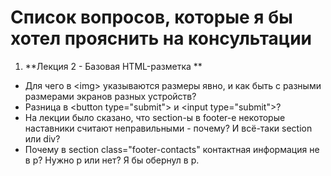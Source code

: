 # Список вопросов, которые я бы хотел прояснить на консультации

1. **Лекция 2 - Базовая HTML-разметка **
 * Для чего в &lt;img&gt; указываются размеры явно, и как быть с разными размерами экранов разных устройств?
 * Разница в &lt;button type="submit"&gt; и &lt;input type="submit"&gt;?
 * На лекции было сказано, что section-ы в footer-е некоторые наставники считают неправильными - почему? И всё-таки section или div?
 * Почему в section class="footer-contacts" контактная информация не в p? Нужно p или нет? Я бы обернул в p.
